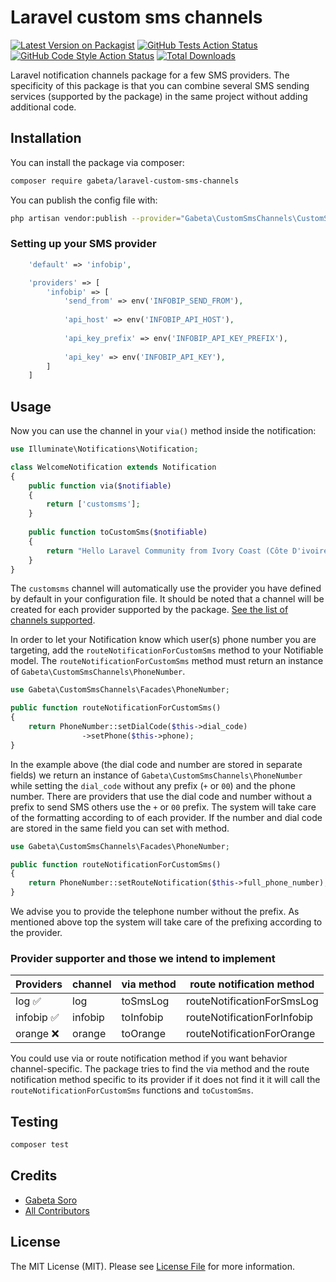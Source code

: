 # Laravel custom sms channels

[![Latest Version on Packagist](https://img.shields.io/packagist/v/gabeta/laravel-custom-sms-channels.svg?style=flat-square)](https://packagist.org/packages/gabeta/laravel-custom-sms-channels)
[![GitHub Tests Action Status](https://img.shields.io/github/workflow/status/gabeta/laravel-custom-sms-channels/run-tests?label=tests)](https://github.com/gabeta/laravel-custom-sms-channels/actions?query=workflow%3Arun-tests+branch%3Amain)
[![GitHub Code Style Action Status](https://img.shields.io/github/workflow/status/gabeta/laravel-custom-sms-channels/Check%20&%20fix%20styling?label=code%20style)](https://github.com/gabeta/laravel-custom-sms-channels/actions?query=workflow%3A"Check+%26+fix+styling"+branch%3Amain)
[![Total Downloads](https://img.shields.io/packagist/dt/gabeta/laravel-custom-sms-channels.svg?style=flat-square)](https://packagist.org/packages/gabeta/laravel-custom-sms-channels)

Laravel notification channels package for a few SMS providers.
The specificity of this package is that you can combine several 
SMS sending services (supported by the package) in the same project 
without adding additional code.

## Installation

You can install the package via composer:

```bash
composer require gabeta/laravel-custom-sms-channels
```

You can publish the config file with:

```bash
php artisan vendor:publish --provider="Gabeta\CustomSmsChannels\CustomSmsChannelsServiceProvider" --tag="config"
```

### Setting up your SMS provider

```php
    'default' => 'infobip',

    'providers' => [
        'infobip' => [
            'send_from' => env('INFOBIP_SEND_FROM'),
        
            'api_host' => env('INFOBIP_API_HOST'),
        
            'api_key_prefix' => env('INFOBIP_API_KEY_PREFIX'),
        
            'api_key' => env('INFOBIP_API_KEY'),
        ]
    ]
```

## Usage

Now you can use the channel in your `via()` method inside the notification:

``` php
use Illuminate\Notifications\Notification;

class WelcomeNotification extends Notification
{
    public function via($notifiable)
    {
        return ['customsms'];
    }
    
    public function toCustomSms($notifiable)
    {
        return "Hello Laravel Community from Ivory Coast (Côte D'ivoire)";
    }
}
```

The `customsms` channel will automatically use the provider you have defined
by default in your configuration file. It should be noted that a channel
will be created for each provider supported by the package.
[See the list of channels supported](https://github.com/gabeta/laravel-custom-sms-channels#provider-supporter-and-those-we-intend-to-implement).

In order to let your Notification know which user(s) phone number you are targeting,
add the `routeNotificationForCustomSms` method to your Notifiable model.
The `routeNotificationForCustomSms` method must return an instance of
`Gabeta\CustomSmsChannels\PhoneNumber`.

``` php
use Gabeta\CustomSmsChannels\Facades\PhoneNumber;

public function routeNotificationForCustomSms()
{
    return PhoneNumber::setDialCode($this->dial_code)
                ->setPhone($this->phone);
}
```

In the example above (the dial code and number are stored in separate fields)
we return an instance of `Gabeta\CustomSmsChannels\PhoneNumber` while setting
the `dial_code` without any prefix (`+` or `00`) and the phone number.
There are providers that use the dial code and number without a prefix to send SMS
others use the `+` or `00` prefix. The system will take care of the formatting according to
of each provider. If the number and dial code are stored in the same field you can
set with method.

``` php
use Gabeta\CustomSmsChannels\Facades\PhoneNumber;

public function routeNotificationForCustomSms()
{
    return PhoneNumber::setRouteNotification($this->full_phone_number);
}
```

We advise you to provide the telephone number without the prefix. As mentioned above
top the system will take care of the prefixing according to the provider.

### Provider supporter and those we intend to implement

| Providers      | channel       | via method     | route notification method          |
| -----------    | -----------   | --------       | --------                           |
| log ✅          | log           | toSmsLog       | routeNotificationForSmsLog         |
| infobip ✅      | infobip       | toInfobip      | routeNotificationForInfobip        | 
| orange ❌       | orange        | toOrange       | routeNotificationForOrange         |

You could use via or route notification method if you want behavior
channel-specific. The package tries to find the via method and the route notification method
specific to its provider if it does not find it it will call the `routeNotificationForCustomSms` functions
and `toCustomSms`.

## Testing

```bash
composer test
```

## Credits

- [Gabeta Soro](https://github.com/gabeta)
- [All Contributors](../../contributors)

## License

The MIT License (MIT). Please see [License File](LICENSE.md) for more information.
